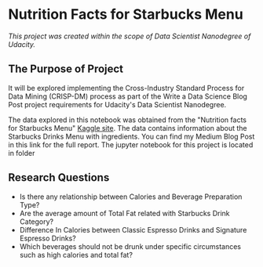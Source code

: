 # Nutrition Facts for Starbucks Menu

_This project was created within the scope of Data Scientist Nanodegree of Udacity._

## The Purpose of Project

It will be explored implementing the Cross-Industry Standard Process for Data Mining (CRISP-DM) process as part of the Write a Data Science Blog Post project requirements for Udacity's Data Scientist Nanodegree.

The data explored in this notebook was obtained from the "Nutrition facts for Starbucks Menu" [Kaggle site](https://www.kaggle.com/starbucks/starbucks-menu). The data contains information about the Starbucks Drinks Menu with ingredients.
You can find my Medium Blog Post in this link for the full report. The jupyter notebook for this project is located in folder 

## Research Questions

- Is there any relationship between Calories and Beverage Preparation Type?
- Are the average amount of Total Fat related with Starbucks Drink Category?
- Difference In Calories between Classic Espresso Drinks and Signature Espresso Drinks?
- Which beverages should not be drunk under specific circumstances such as high calories and total fat?

